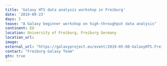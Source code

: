 ```yaml
---
title: 'Galaxy HTS data analysis workshop in Freiburg'
date: '2019-09-23'
days: 5
tease: "A Galaxy beginner workshop on high-throughput data analysis"
continent: EU
location: University of Freiburg, Freiburg Germany
location_url:
image: 
external_url: "https://galaxyproject.eu/event/2019-05-08-GalaxyHTS.Freiburg.September2019/plain.html"
contact: "Freiburg Galaxy Team"
gtn: true
---
```

